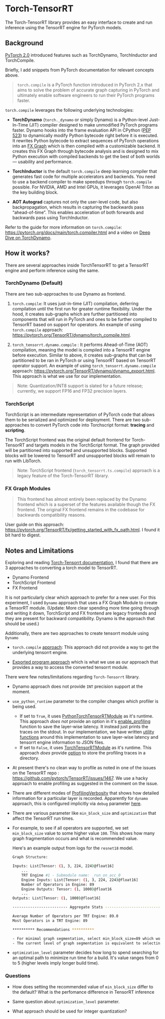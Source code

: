 # Torch-TensorRT

The Torch-TensorRT library provides an easy interface to create and run inference using the TensorRT engine for PyTorch models.

## Background

[PyTorch 2.0](https://pytorch.org/get-started/pytorch-2.0/) introduced features such as TorchDynamo, TorchInductor and TorchCompile.

Briefly, I add snippets from PyTorch documentation for relevant concepts above.

> `torch.compile` is a PyTorch function introduced in PyTorch 2.x that aims to solve the problem of accurate graph capturing in PyTorch and ultimately enable software engineers to run their PyTorch programs faster.

`torch.compile` leverages the following underlying technologies:

- **TorchDynamo** (`torch._dynamo` or simply Dynamo) is a Python-level Just-In-Time (JIT) compiler designed to make unmodified PyTorch programs faster. Dynamo hooks into the frame evaluation API in CPython ([PEP 523](https://peps.python.org/pep-0523/)) to dynamically modify Python bytecode right before it is executed. It rewrites Python bytecode to extract sequences of PyTorch operations into an [FX Graph](https://pytorch.org/docs/stable/fx.html) which is then compiled with a customizable backend. It creates this FX Graph through bytecode analysis and is designed to mix Python execution with compiled backends to get the best of both worlds — usability and performance.

- **TorchInductor** is the default `torch.compile` deep learning compiler that generates fast code for multiple accelerators and backends. You need to use a backend compiler to make speedups through `torch.compile` possible. For NVIDIA, AMD and Intel GPUs, it leverages OpenAI Triton as the key building block.

- **AOT Autograd** captures not only the user-level code, but also backpropagation, which results in capturing the backwards pass “ahead-of-time”. This enables acceleration of both forwards and backwards pass using TorchInductor.

Refer to the guide for more information on `torch.compile`: <https://pytorch.org/docs/main/torch.compiler.html> and a video on [Deep Dive on TorchDynamo](https://www.youtube.com/watch?v=5FNHwPIyHr8&list=PL_lsbAsL_o2CQr8oh5sNWt96yWQphNEzM&index=4).

## How it works?

There are several approaches inside TorchTensorRT to get a TensorRT engine and perform inference using the same.

### TorchDynamo (Default)

There are two sub-approaches to use Dynamo as frontend.

1. `torch.compile`: It uses just-in-time (JIT) compilation, deferring compilation until the first run for greater runtime flexibility. Under the hood, it creates sub-graphs which are further partitioned into components that will run in PyTorch and ones to be further compiled to TensorRT based on support for operators. An example of using `torch.compile` approach: <https://pytorch.org/TensorRT/dynamo/torch_compile.html>.

2. `torch_tensorrt.dynamo.compile` : It performs Ahead-of-Time (AOT) compilation, meaning the model is compiled into a TensorRT engine before execution. Similar to above, it creates sub-graphs that can be partitioned to be ran in PyTorch or using TensorRT based on TensorRT operator support. An example of using `torch_tensorrt.dynamo.compile` approach: <https://pytorch.org/TensorRT/dynamo/dynamo_export.html>. This approach is what we use for our implementation.

> Note: Quantization/INT8 support is slated for a future release; currently, we support FP16 and FP32 precision layers.

### TorchScript

TorchScript is an intermediate representation of PyTorch code that allows them to be serialized and optimized for deployment. There are two sub-approaches to convert PyTorch code into Torchscript format: **tracing** and **scripting**.

The TorchScript frontend was the original default frontend for Torch-TensorRT and targets models in the TorchScript format. The graph provided will be partitioned into supported and unsupported blocks. Supported blocks will be lowered to TensorRT and unsupported blocks will remain to run with LibTorch.

> Note: TorchScript frontend (`torch_tensorrt.ts.compile`) approach is a legacy feature of the Torch-TensorRT library.

### FX Graph Modules

> This frontend has almost entirely been replaced by the Dynamo frontend which is a superset of the features available though the FX frontend. The original FX frontend remains in the codebase for backwards compatibility reasons.

User guide on this approach: <https://pytorch.org/TensorRT/fx/getting_started_with_fx_path.html>. I found it bit hard to digest.

## Notes and Limitations

Exploring and reading [Torch-Tensorrt documentation](https://pytorch.org/TensorRT/), I found that there are 3 approaches to converting a torch model to TensorRT.

- Dynamo Frontend
- TorchScript Frontend
- FX Frontend

It is not particularly clear which approach to prefer for a new user. For this experiment, I used `Dynamo` approach that uses a FX Graph Module to create a TensorRT module. (Update: More clear spending more time going through and writing it down, TorchScript and FX frontend are legacy frontends and they are present for backward compatibility. Dynamo is the approach that should be used.)

Additionally, there are two approaches to create tensorrt module using `Dynamo`

- `torch.compile` [approach](https://pytorch.org/TensorRT/dynamo/torch_compile.html): This approach did not provide a way to get the underlying tensorrt engine.

- [Exported program approach](https://pytorch.org/TensorRT/dynamo/dynamo_export.html) which is what we use as our approach that provides a way to access the converted tensorrt module.

There were few notes/limitations regarding `Torch-Tensorrt` library.

- Dynamo approach does not provide `INT` precision support at the moment.

- `use_python_runtime` parameter to the compiler changes which profiler is being used.
  - If set to `True`, it uses [PythonTorchTensorRTModule](https://github.com/pytorch/TensorRT/blob/d11ff5c14cb45c975b4a9698b211ebacf1a36bb7/py/torch_tensorrt/dynamo/runtime/_PythonTorchTensorRTModule.py#L26C7-L26C32) as it's runtime. This approach _does not_ provide an option in it's [enable_profiling](https://github.com/pytorch/TensorRT/blob/d11ff5c14cb45c975b4a9698b211ebacf1a36bb7/py/torch_tensorrt/dynamo/runtime/_PythonTorchTensorRTModule.py#L417) function to save the layer-wise latency. It instead just prints the traces on the stdout. In our implementation, we have written [utility functions](./trt_utils.py) around this implementation to save layer-wise latency and tensorrt engine information to JSON files.
  - If set to `False`, it uses [TorchTensorRTModule](https://github.com/pytorch/TensorRT/blob/d11ff5c14cb45c975b4a9698b211ebacf1a36bb7/py/torch_tensorrt/dynamo/runtime/_TorchTensorRTModule.py#L53) as it's runtime. This approach _does_ provide [option](https://github.com/pytorch/TensorRT/blob/d11ff5c14cb45c975b4a9698b211ebacf1a36bb7/py/torch_tensorrt/dynamo/runtime/_TorchTensorRTModule.py#L283) to store the profiling traces in a directory.

- At present there's no clean way to profile as noted in one of the issues on the TensorRT repo : <https://github.com/pytorch/TensorRT/issues/1467>. We use a hacky approach to enable profiling as suggested in the comment on the issue.

- There are different modes of [ProfilingVerbosity](https://docs.nvidia.com/deeplearning/tensorrt/developer-guide/index.html#engine-inspector) that shows how detailed information for a particular layer is recorded. Apparently for `dynamo` approach, this is configured implicitly via `debug` parameter [here](https://github.com/pytorch/TensorRT/blob/d11ff5c14cb45c975b4a9698b211ebacf1a36bb7/py/torch_tensorrt/dynamo/conversion/_TRTInterpreter.py#L214).

- There are various parameter like `min_block_size` and `optimization` that affect the TensorRT run times.

- For example, to see if all operators are supported, we set `min_block_size` value to some higher value `100`. This shows how many graph fragmentation occurs and what is recommended value.

    Here's an example output from logs for the `resnet18` model.

    ```bash
    Graph Structure:

    Inputs: List[Tensor: (1, 3, 224, 224)@float16]
        ...
        TRT Engine #1 - Submodule name: _run_on_acc_0
        Engine Inputs: List[Tensor: (1, 3, 224, 224)@float16]
        Number of Operators in Engine: 89
        Engine Outputs: Tensor: (1, 1000)@float16
        ...
    Outputs: List[Tensor: (1, 1000)@float16]

    ------------------------- Aggregate Stats -------------------------

    Average Number of Operators per TRT Engine: 89.0
    Most Operators in a TRT Engine: 89

    ********** Recommendations **********

    - For minimal graph segmentation, select min_block_size=89 which would generate 1 TRT engine(s)
    - The current level of graph segmentation is equivalent to selecting min_block_size=89 which generates 1 TRT engine(s)
    ```

- `optimization_level` parameter decides how long to spend searching for an optimal path to minimize run time for a build. It's value ranges from 0 to 5 (higher levels imply longer build time).

### Questions

- How does setting the recommended value of `min_block_size` differ to the default? What is the perfomance difference in TensorRT inference

- Same question about `optimization_level` parameter.

- What approach should be used for integer quantization?
